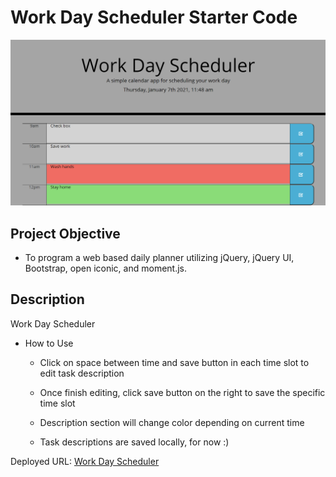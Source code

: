 # Work Day Scheduler Starter Code

![main pic](https://github.com/BrianCKWang/simple-day-scheduler/blob/master/assets/img/main-01.png)

## Project Objective

* To program a web based daily planner utilizing jQuery, jQuery UI, Bootstrap, open iconic, and moment.js.

## Description

Work Day Scheduler

- How to Use

  - Click on space between time and save button in each time slot to edit task description

  - Once finish editing, click save button on the right to save the specific time slot

  - Description section will change color depending on current time
  
  - Task descriptions are saved locally, for now :)

Deployed URL: [Work Day Scheduler](https://brianckwang.github.io/simple-day-scheduler/)
